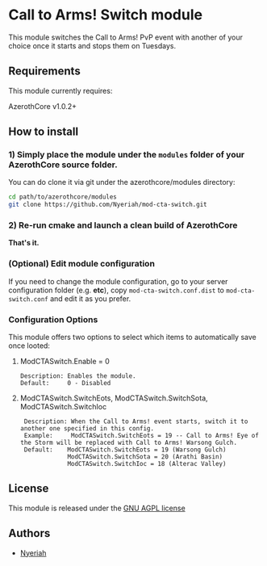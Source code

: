 # Call to Arms! Switch module

This module switches the Call to Arms! PvP event with another of your choice once it starts and stops them on Tuesdays.

## Requirements

This module currently requires:

AzerothCore v1.0.2+

## How to install

### 1) Simply place the module under the `modules` folder of your AzerothCore source folder.

You can do clone it via git under the azerothcore/modules directory:

```sh
cd path/to/azerothcore/modules
git clone https://github.com/Nyeriah/mod-cta-switch.git
```


### 2) Re-run cmake and launch a clean build of AzerothCore

**That's it.**

### (Optional) Edit module configuration

If you need to change the module configuration, go to your server configuration folder (e.g. **etc**), copy `mod-cta-switch.conf.dist` to `mod-cta-switch.conf` and edit it as you prefer.

### Configuration Options

This module offers two options to select which items to automatically save once looted:

1) ModCTASwitch.Enable = 0

       Description: Enables the module.
       Default:     0 - Disabled

2) ModCTASwitch.SwitchEots, ModCTASwitch.SwitchSota, ModCTASwitch.SwitchIoc

        Description: When the Call to Arms! event starts, switch it to another one specified in this config.
        Example:     ModCTASwitch.SwitchEots = 19 -- Call to Arms! Eye of the Storm will be replaced with Call to Arms! Warsong Gulch.
        Default:    ModCTASwitch.SwitchEots = 19 (Warsong Gulch)
                    ModCTASwitch.SwitchSota = 20 (Arathi Basin)
                    ModCTASwitch.SwitchIoc = 18 (Alterac Valley)


## License

This module is released under the [GNU AGPL license](https://github.com/azerothcore/mod-transmog/blob/master/LICENSE)

## Authors

- [Nyeriah](https://github.com/Nyeriah)
